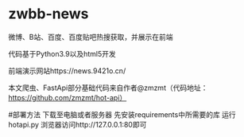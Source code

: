 # zwbb-news
微博、B站、百度、百度贴吧热搜获取，并展示在前端

代码基于Python3.9以及html5开发

前端演示网站https://news.9421o.cn/

本文爬虫、FastApi部分基础代码来自作者@zmzmt（代码地址：https://github.com/zmzmt/hot-api）

#部署方法
下载至电脑或者服务器
先安装requirements中所需要的库
运行hotapi.py
浏览器访问http://127.0.0.1:80即可
